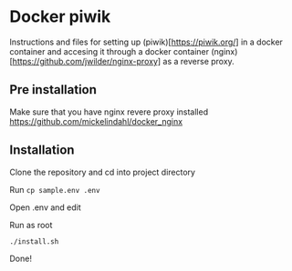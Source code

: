 # Docker piwik

Instructions and files for setting up (piwik)[https://piwik.org/] in a docker container and 
accesing it through a docker container (nginx)[https://github.com/jwilder/nginx-proxy] 
as a reverse proxy.

## Pre installation
Make sure that you have nginx revere proxy installed https://github.com/mickelindahl/docker_nginx

## Installation

Clone the repository and cd into project directory

Run `cp sample.env .env`

Open .env and edit

Run as root
```
./install.sh
```

Done!

